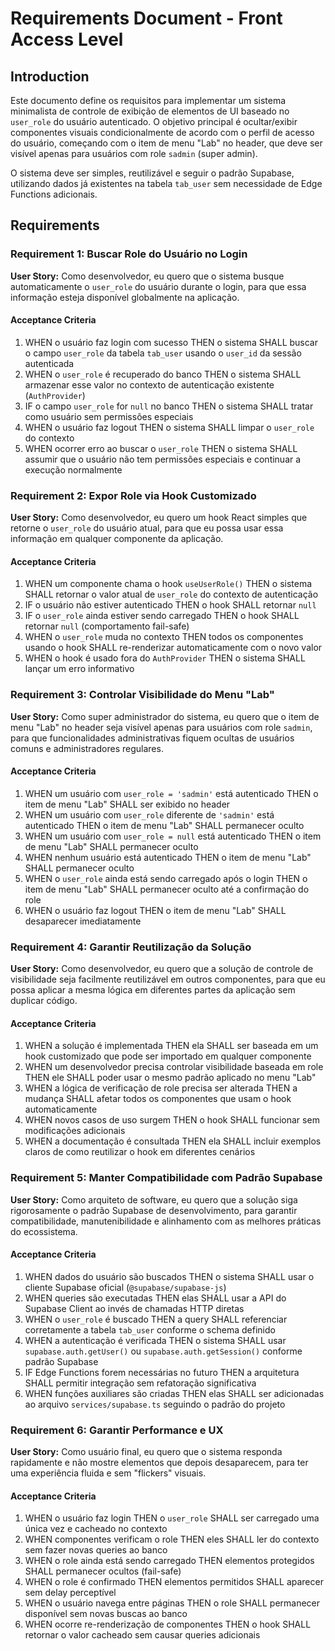 # Requirements Document - Front Access Level

## Introduction

Este documento define os requisitos para implementar um sistema minimalista de controle de exibição de elementos de UI baseado no `user_role` do usuário autenticado. O objetivo principal é ocultar/exibir componentes visuais condicionalmente de acordo com o perfil de acesso do usuário, começando com o item de menu "Lab" no header, que deve ser visível apenas para usuários com role `sadmin` (super admin).

O sistema deve ser simples, reutilizável e seguir o padrão Supabase, utilizando dados já existentes na tabela `tab_user` sem necessidade de Edge Functions adicionais.

## Requirements

### Requirement 1: Buscar Role do Usuário no Login

**User Story:** Como desenvolvedor, eu quero que o sistema busque automaticamente o `user_role` do usuário durante o login, para que essa informação esteja disponível globalmente na aplicação.

#### Acceptance Criteria

1. WHEN o usuário faz login com sucesso THEN o sistema SHALL buscar o campo `user_role` da tabela `tab_user` usando o `user_id` da sessão autenticada
2. WHEN o `user_role` é recuperado do banco THEN o sistema SHALL armazenar esse valor no contexto de autenticação existente (`AuthProvider`)
3. IF o campo `user_role` for `null` no banco THEN o sistema SHALL tratar como usuário sem permissões especiais
4. WHEN o usuário faz logout THEN o sistema SHALL limpar o `user_role` do contexto
5. WHEN ocorrer erro ao buscar o `user_role` THEN o sistema SHALL assumir que o usuário não tem permissões especiais e continuar a execução normalmente

### Requirement 2: Expor Role via Hook Customizado

**User Story:** Como desenvolvedor, eu quero um hook React simples que retorne o `user_role` do usuário atual, para que eu possa usar essa informação em qualquer componente da aplicação.

#### Acceptance Criteria

1. WHEN um componente chama o hook `useUserRole()` THEN o sistema SHALL retornar o valor atual de `user_role` do contexto de autenticação
2. IF o usuário não estiver autenticado THEN o hook SHALL retornar `null`
3. IF o `user_role` ainda estiver sendo carregado THEN o hook SHALL retornar `null` (comportamento fail-safe)
4. WHEN o `user_role` muda no contexto THEN todos os componentes usando o hook SHALL re-renderizar automaticamente com o novo valor
5. WHEN o hook é usado fora do `AuthProvider` THEN o sistema SHALL lançar um erro informativo

### Requirement 3: Controlar Visibilidade do Menu "Lab"

**User Story:** Como super administrador do sistema, eu quero que o item de menu "Lab" no header seja visível apenas para usuários com role `sadmin`, para que funcionalidades administrativas fiquem ocultas de usuários comuns e administradores regulares.

#### Acceptance Criteria

1. WHEN um usuário com `user_role = 'sadmin'` está autenticado THEN o item de menu "Lab" SHALL ser exibido no header
2. WHEN um usuário com `user_role` diferente de `'sadmin'` está autenticado THEN o item de menu "Lab" SHALL permanecer oculto
3. WHEN um usuário com `user_role = null` está autenticado THEN o item de menu "Lab" SHALL permanecer oculto
4. WHEN nenhum usuário está autenticado THEN o item de menu "Lab" SHALL permanecer oculto
5. WHEN o `user_role` ainda está sendo carregado após o login THEN o item de menu "Lab" SHALL permanecer oculto até a confirmação do role
6. WHEN o usuário faz logout THEN o item de menu "Lab" SHALL desaparecer imediatamente

### Requirement 4: Garantir Reutilização da Solução

**User Story:** Como desenvolvedor, eu quero que a solução de controle de visibilidade seja facilmente reutilizável em outros componentes, para que eu possa aplicar a mesma lógica em diferentes partes da aplicação sem duplicar código.

#### Acceptance Criteria

1. WHEN a solução é implementada THEN ela SHALL ser baseada em um hook customizado que pode ser importado em qualquer componente
2. WHEN um desenvolvedor precisa controlar visibilidade baseada em role THEN ele SHALL poder usar o mesmo padrão aplicado no menu "Lab"
3. WHEN a lógica de verificação de role precisa ser alterada THEN a mudança SHALL afetar todos os componentes que usam o hook automaticamente
4. WHEN novos casos de uso surgem THEN o hook SHALL funcionar sem modificações adicionais
5. WHEN a documentação é consultada THEN ela SHALL incluir exemplos claros de como reutilizar o hook em diferentes cenários

### Requirement 5: Manter Compatibilidade com Padrão Supabase

**User Story:** Como arquiteto de software, eu quero que a solução siga rigorosamente o padrão Supabase de desenvolvimento, para garantir compatibilidade, manutenibilidade e alinhamento com as melhores práticas do ecossistema.

#### Acceptance Criteria

1. WHEN dados do usuário são buscados THEN o sistema SHALL usar o cliente Supabase oficial (`@supabase/supabase-js`)
2. WHEN queries são executadas THEN elas SHALL usar a API do Supabase Client ao invés de chamadas HTTP diretas
3. WHEN o `user_role` é buscado THEN a query SHALL referenciar corretamente a tabela `tab_user` conforme o schema definido
4. WHEN a autenticação é verificada THEN o sistema SHALL usar `supabase.auth.getUser()` ou `supabase.auth.getSession()` conforme padrão Supabase
5. IF Edge Functions forem necessárias no futuro THEN a arquitetura SHALL permitir integração sem refatoração significativa
6. WHEN funções auxiliares são criadas THEN elas SHALL ser adicionadas ao arquivo `services/supabase.ts` seguindo o padrão do projeto

### Requirement 6: Garantir Performance e UX

**User Story:** Como usuário final, eu quero que o sistema responda rapidamente e não mostre elementos que depois desaparecem, para ter uma experiência fluida e sem "flickers" visuais.

#### Acceptance Criteria

1. WHEN o usuário faz login THEN o `user_role` SHALL ser carregado uma única vez e cacheado no contexto
2. WHEN componentes verificam o role THEN eles SHALL ler do contexto sem fazer novas queries ao banco
3. WHEN o role ainda está sendo carregado THEN elementos protegidos SHALL permanecer ocultos (fail-safe)
4. WHEN o role é confirmado THEN elementos permitidos SHALL aparecer sem delay perceptível
5. WHEN o usuário navega entre páginas THEN o role SHALL permanecer disponível sem novas buscas ao banco
6. WHEN ocorre re-renderização de componentes THEN o hook SHALL retornar o valor cacheado sem causar queries adicionais
